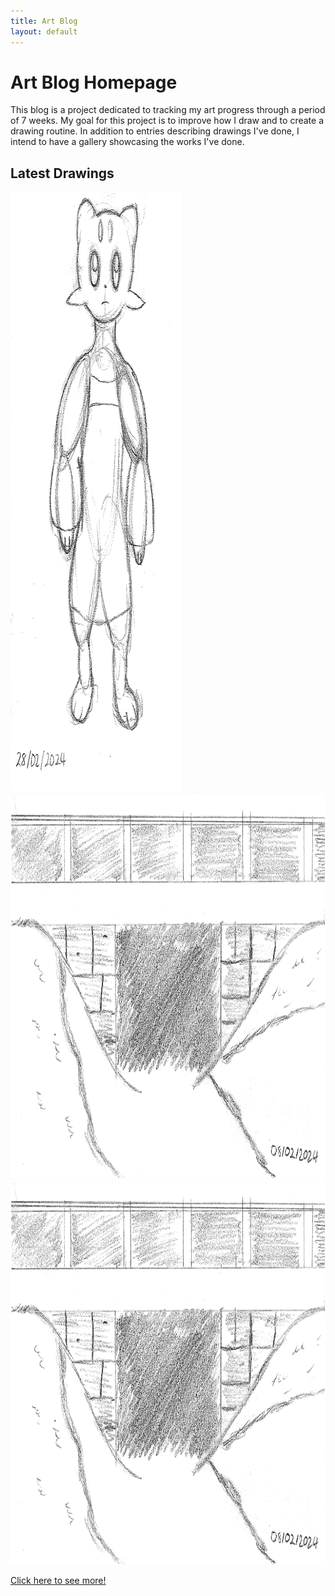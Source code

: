 ```yaml
---
title: Art Blog
layout: default
---
```


<h1>Art Blog Homepage</h1>

This blog is a project dedicated to tracking my art progress through a period of 7 weeks. My goal for this project is to improve how I draw and to create a drawing routine. In addition to entries describing drawings I've done, I intend to have a gallery showcasing the works I've done.

<h2>Latest Drawings</h2>

<div class="gallery">
    <a target="_blank" href="assets/images/weeksevendrawingtwo.PNG">
     <img src="assets/images/weeksevendrawingtwo.PNG" alt="Mienfoo sketch dated 28/02/2024" width="274" height="960">
    </a>
    <a target="_blank" href="assets/images/weekfivedrawing.PNG">
     <img src="assets/images/weekfivedrawing.PNG" alt="Bridge sketch dated 08/02/2024" width="980" height="615">
    </a>
       <a target="_blank" href="assets/images/weekfourdrawing.PNG">
     <img src="assets/images/weekfivedrawing.PNG" alt="Tree sketch dated 02/02/2024" width="980" height="615">
    </a>
</div>


<a href="/gallery.html">Click here to see more!</a>